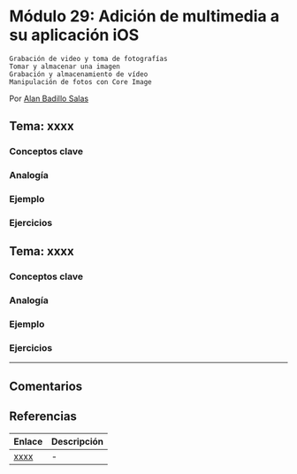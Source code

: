 # Módulo 29: Adición de multimedia a su aplicación iOS 

    Grabación de video y toma de fotografías
    Tomar y almacenar una imagen
    Grabación y almacenamiento de vídeo
    Manipulación de fotos con Core Image

Por [Alan Badillo Salas](https://www.nomadacode.com)

## Tema: xxxx

### Conceptos clave

### Analogía

### Ejemplo

### Ejercicios

## Tema: xxxx

### Conceptos clave

### Analogía

### Ejemplo

### Ejercicios

---

## Comentarios

## Referencias

Enlace | Descripción
--- | ---
[xxxx](xxxx) | -
